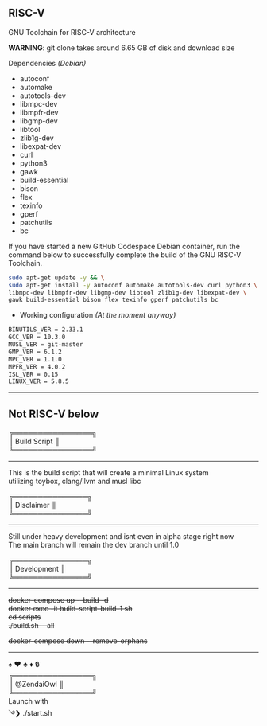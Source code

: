<!-- Victor-ray, S. <12261439+ZendaiOwl@users.noreply.github.com> https://github.com/ZendaiOwl -->

## RISC-V 

GNU Toolchain for RISC-V architecture

**WARNING**: git clone takes around 6.65 GB of disk and download size

Dependencies _(Debian)_

- autoconf
- automake
- autotools-dev
- libmpc-dev
- libmpfr-dev
- libgmp-dev
- libtool
- zlib1g-dev
- libexpat-dev
- curl
- python3
- gawk
- build-essential
- bison
- flex
- texinfo
- gperf
- patchutils
- bc

If you have started a new GitHub Codespace Debian container, run the command below to successfully complete the build of the GNU RISC-V Toolchain.

```bash
sudo apt-get update -y && \
sudo apt-get install -y autoconf automake autotools-dev curl python3 \
libmpc-dev libmpfr-dev libgmp-dev libtool zlib1g-dev libexpat-dev \
gawk build-essential bison flex texinfo gperf patchutils bc
```

- Working configuration _(At the moment anyway)_

```bash
BINUTILS_VER = 2.33.1
GCC_VER = 10.3.0
MUSL_VER = git-master
GMP_VER = 6.1.2
MPC_VER = 1.1.0
MPFR_VER = 4.0.2
ISL_VER = 0.15
LINUX_VER = 5.8.5
```

---

## Not RISC-V below

╔════════════════╗  
║  Build Script  ║  
╚════════════════╝  
________________________________________________________________________

This is the build script that will create a minimal Linux system  
utilizing toybox, clang/llvm and musl libc

╔═══════════════╗  
║  Disclaimer   ║  
╚═══════════════╝  
________________________________________________________________________

Still under heavy development and isnt even in alpha stage right now  
The main branch will remain the dev branch until 1.0  

╔═══════════════╗  
║  Development  ║  
╚═══════════════╝  
________________________________________________________________________

<s>docker-compose up --build -d  
docker exec -it build-script-build-1 sh  
cd scripts  
./build.sh --all  

docker-compose down --remove-orphans </s>
________________________________________________________________________
♠ ♥ ♣ ♦ 🔒  
╔════════════════╗  
║   @ZendaiOwl   ║  
╚════════════════╝  
Launch with  
࿓❯ ./start.sh  
